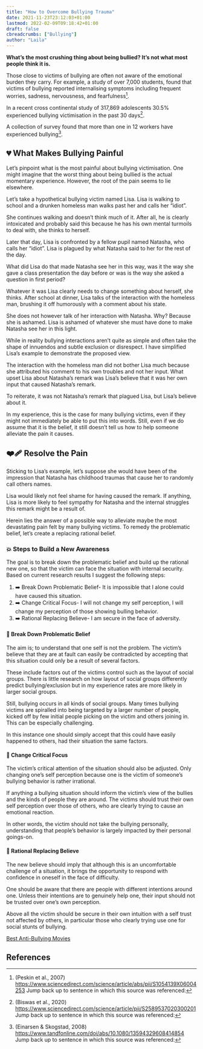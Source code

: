 ```yaml
---
title: "How to Overcome Bullying Trauma"
date: 2021-11-23T23:12:03+01:00
lastmod: 2022-02-09T09:18:42+01:00
draft: false
cbreadcrumbs: ["Bullying"]
author: "Laila"
---
```


**What’s the most crushing thing about being bullied? It’s not what most people think it is.**

Those close to victims of bullying are often not aware of the emotional burden they carry. For example, a study of over 7,000 students, found that victims of bullying reported internalising symptoms including frequent worries, sadness, nervousness, and fearfulness[^1].
   
In a recent cross continental study of 317,869 adolescents 30.5% experienced bullying victimisation in the past 30 days[^2].

A collection of survey found that more than one in 12 workers have experienced bullying[^3]. 

## :broken_heart: What Makes Bullying Painful 
Let’s pinpoint what is the most painful about bullying victimisation. One might imagine that the worst thing about being bullied is the actual momentary experience. However, the root of the pain seems to lie elsewhere.

Let’s take a hypothetical bullying victim named Lisa. Lisa is walking to school and a drunken homeless man walks past her and calls her “idiot”. 

She continues walking and doesn’t think much of it. After all, he is clearly intoxicated and probably said this because he has his own mental turmoils to deal with, she thinks to herself. 

Later that day, Lisa is confronted by a fellow pupil named Natasha, who calls her “idiot”. Lisa is plagued by what Natasha said to her for the rest of the day. 

What did Lisa do that made Natasha see her in this way, was it the way she gave a class presentation the day before or was is the way she asked a question in first period? 

Whatever it was Lisa clearly needs to change something about herself, she thinks. After school at dinner, Lisa talks of the interaction with the homeless man, brushing it off humorously with a comment about his state. 

She does not however talk of her interaction with Natasha. Why? Because she is ashamed. Lisa is ashamed of whatever she must have done to make Natasha see her in this light.

While in reality bullying interactions aren’t quite as simple and often take the shape of innuendos and subtle exclusion or disrespect. I have simplified Lisa’s example to demonstrate the proposed view.

The interaction with the homeless man did not bother Lisa much because she attributed his comment to his own troubles and not her input. What upset Lisa about Natasha’s remark was Lisa’s believe that it was her own input that caused Natasha’s remark. 

To reiterate, it was not Natasha’s remark that plagued Lisa, but Lisa’s believe about it.

In my experience, this is the case for many bullying victims, even if they might not immediately be able to put this into words. Still, even if we do assume that it is the belief, it still doesn’t tell us how to help someone alleviate the pain it causes.

## :mending_heart: Resolve the Pain
Sticking to Lisa’s example, let’s suppose she would have been of the impression that Natasha has childhood traumas that cause her to randomly call others names. 

Lisa would likely not feel shame for having caused the remark. If anything, Lisa is more likely to feel sympathy for Natasha and the internal struggles this remark might be a result of.

Herein lies the answer of a possible way to alleviate maybe the most devastating pain felt by many bullying victims. To remedy the problematic belief, let’s create a replacing rational belief.

### :boom: Steps to Build a New Awareness
The goal is to break down the problematic belief and build up the rational new one, so that the victim can face the situation with internal security. Based on current research results I suggest the following steps: 

1. :arrow_right: Break Down Problematic Belief- It is impossible that I alone could have caused this situation.
2. :arrow_right: Change Critical Focus- I will not change my self perception, I will change my perception of those showing bulling behavior.
3. :arrow_right: Rational Replacing Believe- I am secure in the face of adversity.

#### :hammer: Break Down Problematic Belief
The aim is; to understand that one self is not the problem. The victim’s believe that they are at fault can easily be contradicted by accepting that this situation could only be a result of several factors. 

These include factors out of the victims control such as the layout of social groups. There is little research on how layout of social groups differently predict bullying/exclusion but in my experience rates are more likely in larger social groups. 

Still, bullying occurs in all kinds of social groups. Many times bullying victims are spiralled into being targeted by a larger number of  people, kicked off by few initial people picking on the victim and others joining in. This can be especially challenging. 

In this instance one should simply accept that this could have easily happened to others, had their situation the same factors.

#### :telescope: Change Critical Focus
The victim’s critical attention of the situation should also be adjusted. Only changing one’s self perception because one is the victim of someone’s bullying behavior is rather irrational. 

If anything a bullying situation should inform the victim’s view of the bullies and the kinds of people they are around. The victims should trust their own self perception over those of others, who are clearly trying to cause an emotional reaction. 

In other words, the victim should not take the bullying personally, understanding that people’s behavior is largely impacted by their personal goings-on.

#### :key: Rational Replacing Believe
The new believe should imply that although this is an uncomfortable challenge of a situation, it brings the opportunity to respond with confidence in oneself in the face of difficulty. 

One should be aware that there are people with different intentions around one. Unless their intentions are to genuinely help one, their input should not be trusted over one’s own perception. 

Above all the victim should be secure in their own intuition with a self trust not affected by others, in particular those who clearly trying use one for social stunts of bullying. 

[Best Anti-Bullying Movies](/best-anti-bullying-movies/)

References 
---
[^1]: (Peskin et al., 2007) https://www.sciencedirect.com/science/article/abs/pii/S1054139X06004253 Jump back up to sentence in which this source was referenced:

[^2]: (Biswas et al., 2020) https://www.sciencedirect.com/science/article/pii/S2589537020300201 Jump back up to sentence in which this source was referenced:

[^3]: (Einarsen & Skogstad, 2008) https://www.tandfonline.com/doi/abs/10.1080/13594329608414854    Jump back up to sentence in which this source was referenced:

[^1]:    Jump back up to sentence in which this source was referenced:

[^1]:    Jump back up to sentence in which this source was referenced:

[^1]:    Jump back up to sentence in which this source was referenced:

[^1]:    Jump back up to sentence in which this source was referenced:

[^1]:    Jump back up to sentence in which this source was referenced:

[^1]:    Jump back up to sentence in which this source was referenced:

